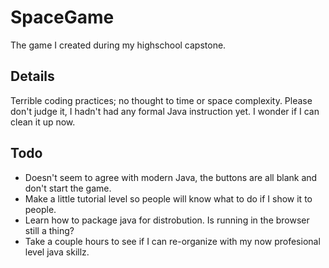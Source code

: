 # SpaceGame
The game I created during my highschool capstone.
## Details
Terrible coding practices; no thought to time or space complexity. Please don't judge it, I hadn't had any formal Java instruction yet. I wonder if I can clean it up now.
## Todo
 * Doesn't seem to agree with modern Java, the buttons are all blank and don't start the game.  
 * Make a little tutorial level so people will know what to do if I show it to people.  
 * Learn how to package java for distrobution. Is running in the browser still a thing?  
 * Take a couple hours to see if I can re-organize with my now profesional level java skillz.
